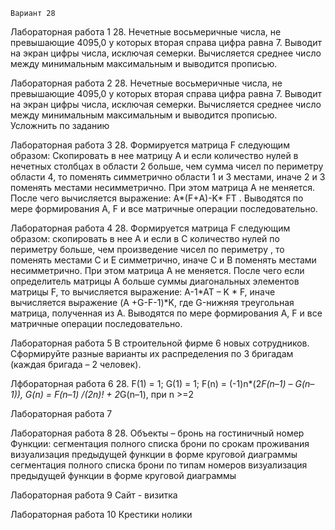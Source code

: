     Вариант 28
Лабораторная работа 1
28. Нечетные восьмеричные числа, не превышающие 4095,0 у которых вторая справа цифра равна 7. Выводит на экран цифры числа, исключая семерки.
Вычисляется среднее число между минимальным
максимальным и выводится прописью.

Лабораторная работа 2
28. Нечетные восьмеричные числа, не превышающие 4095,0 у которых вторая справа цифра равна 7. Выводит на экран цифры числа, исключая семерки.
Вычисляется среднее число между минимальным
максимальным и выводится прописью. Усложнить по заданию

Лабораторная работа 3
28.	Формируется матрица F следующим образом: Скопировать в нее матрицу А и если количество нулей в нечетных столбцах в области 2 больше, чем сумма чисел по периметру области 4, то поменять симметрично области 1 и 3 местами, иначе 2 и 3 поменять местами несимметрично. При этом матрица А не меняется. После чего вычисляется выражение: А*(F+А)-K* FT . Выводятся по мере формирования А, F и все матричные операции последовательно.

Лабораторная работа 4
28.	Формируется матрица F следующим образом: скопировать в нее А и  если в С количество нулей по периметру больше, чем произведение чисел по периметру , то поменять местами С и Е симметрично, иначе С и В поменять местами несимметрично. При этом матрица А не меняется. После чего если определитель матрицы А больше суммы диагональных элементов матрицы F, то вычисляется выражение: A-1*AT – K * F, иначе вычисляется выражение (A +G-F-1)*K, где G-нижняя треугольная матрица, полученная из А. Выводятся по мере формирования А, F и все матричные операции последовательно.

Лабораторная работа 5
В строительной фирме 6 новых сотрудников. Сформируйте разные варианты их распределения по 3 бригадам (каждая бригада – 2 человек).

Лфбораторная работа 6
28. F(1) = 1; G(1) = 1; F(n) = (-1)n*(2*F(n–1) – G(n–1)), G(n) = F(n–1) /(2n)! + 2*G(n–1), при n >=2

Лабораторная работа 7

Лабораторная работа 8
28. Объекты – бронь на гостиничный номер
Функции:	сегментация полного списка брони по срокам проживания
визуализация предыдущей функции в форме круговой диаграммы
сегментация полного списка брони по типам номеров
визуализация предыдущей функции в форме круговой диаграммы

Лабораторная работа 9
Сайт - визитка

Лабораторная работа 10
Крестики нолики


